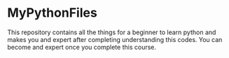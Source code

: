 # MyPythonFiles

This repository contains all the things for a beginner to learn python and makes you and expert after completing understanding this codes.
You can become and expert once you complete this course.
